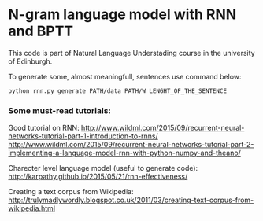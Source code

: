 # N-gram language model with RNN and BPTT

This code is part of Natural Language Understading course in the university of Edinburgh.

To generate some, almost meaningfull, sentences use command below:

```
python rnn.py generate PATH/data PATH/W LENGHT_OF_THE_SENTENCE
```

### Some must-read tutorials:

Good tutorial on RNN:
http://www.wildml.com/2015/09/recurrent-neural-networks-tutorial-part-1-introduction-to-rnns/
http://www.wildml.com/2015/09/recurrent-neural-networks-tutorial-part-2-implementing-a-language-model-rnn-with-python-numpy-and-theano/

Charecter level language model (useful to generate code):
http://karpathy.github.io/2015/05/21/rnn-effectiveness/

Creating a text corpus from Wikipedia:
http://trulymadlywordly.blogspot.co.uk/2011/03/creating-text-corpus-from-wikipedia.html

